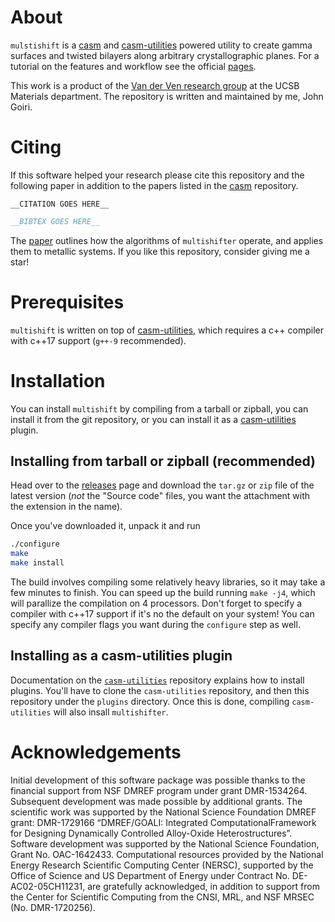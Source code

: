 # About
`mulstishift` is a [casm](https://github.com/prisms-center/CASMcode) and [casm-utilities](https://github.com/goirijo/casm-utilities) powered utility to create gamma surfaces and twisted bilayers along arbitrary crystallographic planes.
For a tutorial on the features and workflow see the official [pages](https://goirijo.github.io/multishifter).

This work is a product of the [Van der Ven research group](https://labs.materials.ucsb.edu/vanderven/anton/) at the UCSB Materials department.
The repository is written and maintained by me, John Goiri.

# Citing
If this software helped your research please cite this repository and the following paper in addition to the papers listed in the [casm](https://github.com/prisms-center/CASMcode) repository.

```
__CITATION GOES HERE__
```

```bibtex
__BIBTEX GOES HERE__
```

The [paper](link/to/paper) outlines how the algorithms of `multishifter` operate, and applies them to metallic systems.
If you like this repository, consider giving me a star!

# Prerequisites
`multishift` is written on top of [casm-utilities](https://github.com/goirijo/casm-utilities), which requires a c++ compiler with c++17 support (`g++-9` recommended).

# Installation
You can install `multishift` by compiling from a tarball or zipball, you can install it from the git repository, or you can install it as a [casm-utilities](https://github.com/goirijo/casm-utilities) plugin.

## Installing from tarball or zipball (recommended)
Head over to the [releases](https://github.com/goirijo/multishifter/releases) page and download the `tar.gz` or `zip` file of the latest version (*not* the "Source code" files, you want the attachment with the extension in the name).

Once you've downloaded it, unpack it and run

```bash
./configure
make
make install
```
    
The build involves compiling some relatively heavy libraries, so it may take a few minutes to finish. You can speed up the build running `make -j4`, which will parallize the compilation on 4 processors.
Don't forget to specify a compiler with c++17 support if it's no the default on your system!
You can specify any compiler flags you want during the `configure` step as well.

## Installing as a casm-utilities plugin
Documentation on the [`casm-utilities`](https://github.com/goirijo/casm-utilities) repository explains how to install plugins.
You'll have to clone the `casm-utilities` repository, and then this repository under the `plugins` directory.
Once this is done, compiling `casm-utilities` will also insall `multishifter`.

# Acknowledgements
Initial development of this software package was possible thanks to the financial support from NSF DMREF program under grant DMR-1534264.
Subsequent development was made possible by additional grants.
The scientific work was supported by the National Science Foundation DMREF grant: DMR-1729166 “DMREF/GOALI: Integrated ComputationalFramework for Designing Dynamically Controlled Alloy-Oxide Heterostructures”.
Software development was supported by the National Science Foundation, Grant No. OAC-1642433.
Computational resources provided by the National Energy Research Scientific Computing Center (NERSC), supported by the Office of Science and US Department of Energy under Contract No. DE-AC02-05CH11231, are gratefully acknowledged, in addition to support from the Center for Scientific Computing from the CNSI, MRL, and NSF MRSEC (No. DMR-1720256).

